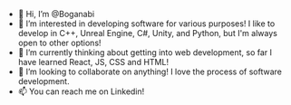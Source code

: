 - 👋 Hi, I’m @Boganabi
- 👀 I’m interested in developing software for various purposes! I like to develop in C++, Unreal Engine, C#, Unity, and Python, but I'm always open to other options!
- 🌱 I’m currently thinking about getting into web development, so far I have learned React, JS, CSS and HTML!
- 💞️ I’m looking to collaborate on anything! I love the process of software development.
- 📫 You can reach me on Linkedin!

<!---
Boganabi/Boganabi is a ✨ special ✨ repository because its `README.md` (this file) appears on your GitHub profile.
You can click the Preview link to take a look at your changes.
--->
